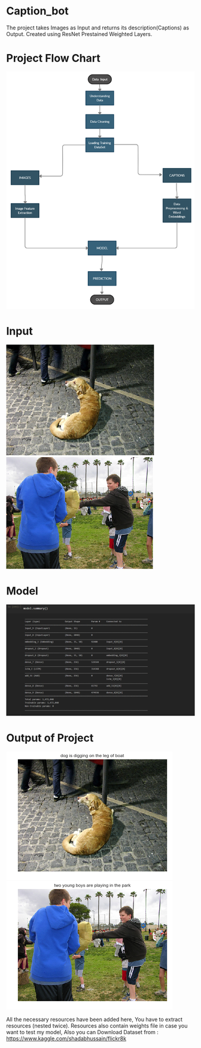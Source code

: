 # Caption_bot
The project takes Images as Input and returns its description(Captions) as Output. 
Created using ResNet Prestained Weighted Layers.


# Project Flow Chart
<a href="http://fvcproductions.com"><img src="https://github.com/gyrsh/Caption_bot/blob/master/Untitled%20Workspace.jpg" ></a>

# Input 
<a href="http://fvcproductions.com"><img src="https://github.com/gyrsh/Caption_bot/blob/master/Input_Image_of_dog.png" ></a>
<a href="http://fvcproductions.com"><img src="https://github.com/gyrsh/Caption_bot/blob/master/Input_Image_of_players.png" ></a>

# Model
<a href="http://fvcproductions.com"><img src="https://github.com/gyrsh/Caption_bot/blob/master/Screenshot%20(50).png" ></a>

# Output of Project
<a href="http://fvcproductions.com"><img src="https://github.com/gyrsh/Caption_bot/blob/master/Output_image_of_dog.png" ></a>
<a href="http://fvcproductions.com"><img src="https://github.com/gyrsh/Caption_bot/blob/master/Output_image_of_players.png" ></a>

All the necessary resources have been added here, You have to extract resources (nested twice). Resources also contain weights file in case you want to test my model, Also you can Download Dataset from : https://www.kaggle.com/shadabhussain/flickr8k
